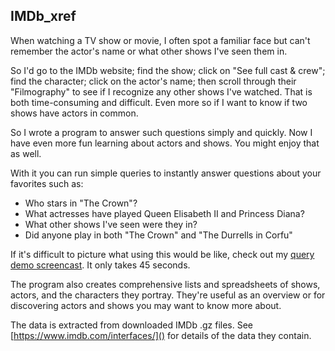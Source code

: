 ## IMDb_xref

When watching a TV show or movie, I often spot a familiar face but can't
remember the actor's name or what other shows I've seen them in.

So I'd go to the IMDb website; find the show; click on "See full cast &
crew"; find the character; click on the actor's name; then scroll through their
"Filmography" to see if I recognize any other shows I've watched. That is both
time-consuming and difficult. Even more so if I want to know if two shows have
actors in common.

So I wrote a program to answer such questions simply and quickly. Now I have
even more fun learning about actors and shows. You might enjoy that as well.

With it you can run simple queries to instantly answer questions about your
favorites such as:

* Who stars in "The Crown"?
* What actresses have played Queen Elisabeth II and Princess Diana?
* What other shows I've seen were they in?
* Did anyone play in both "The Crown" and "The Durrells in Corfu"

If it's difficult to picture what using this would be like, check out my [query
demo screencast](https://youtu.be/91h3mnvV7Ug). It only takes 45 seconds.

The program also creates comprehensive lists and spreadsheets of shows, actors,
and the characters they portray. They're useful as an overview or for discovering
actors and shows you may want to know more about.

The data is extracted from downloaded IMDb .gz files. See
[https://www.imdb.com/interfaces/]() for details of the data they contain.

